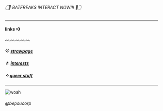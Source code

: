 ###### 𓊆🦇 BATFREAKS INTERACT NOW!!! 🦇𓊇
 ***
 #### links  :0
 ᨓᨓᨓᨓᨓ
##### ♡ [strawpage](https://fakegun.straw.page) 
##### ☆ [interests](https://rentry.co/DisturbMe)
##### ✧ [queer stuff](https://en.pronouns.page/@fakegun)
 ***
 ![woah](https://files.catbox.moe/nawh37.png)
###### @bepoucorp
